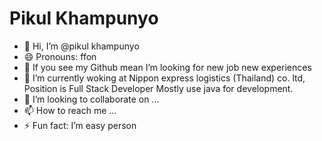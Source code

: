 <h1>Pikul Khampunyo</h1>

- 👋 Hi, I’m @pikul khampunyo
- 😄 Pronouns: ffon
- 👀 If you see my Github mean I’m looking for new job new experiences
- 🌱 I’m currently woking at Nippon express logistics (Thailand) co. ltd,
  Position is Full Stack Developer Mostly use java for development.
- 💞️ I’m looking to collaborate on ...
- 📫 How to reach me ...
- ⚡ Fun fact: I’m easy person 

